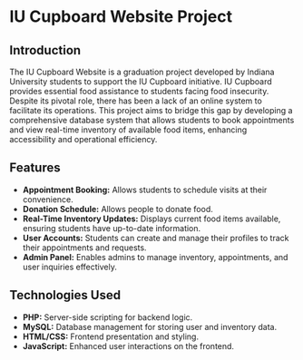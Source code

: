 # IU Cupboard Website Project

## Introduction
The IU Cupboard Website is a graduation project developed by Indiana University students to support the IU Cupboard initiative. IU Cupboard provides essential food assistance to students facing food insecurity. Despite its pivotal role, there has been a lack of an online system to facilitate its operations. This project aims to bridge this gap by developing a comprehensive database system that allows students to book appointments and view real-time inventory of available food items, enhancing accessibility and operational efficiency.

## Features
- **Appointment Booking:** Allows students to schedule visits at their convenience.
- **Donation Schedule:** Allows people to donate food.
- **Real-Time Inventory Updates:** Displays current food items available, ensuring students have up-to-date information.
- **User Accounts:** Students can create and manage their profiles to track their appointments and requests.
- **Admin Panel:** Enables admins to manage inventory, appointments, and user inquiries effectively.

## Technologies Used
- **PHP:** Server-side scripting for backend logic.
- **MySQL:** Database management for storing user and inventory data.
- **HTML/CSS:** Frontend presentation and styling.
- **JavaScript:** Enhanced user interactions on the frontend.

